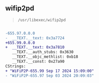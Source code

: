## wifip2pd

> `/usr/libexec/wifip2pd`

```diff

-655.97.0.0.0
-  __TEXT.__text: 0x3a7724
+655.99.0.0.0
+  __TEXT.__text: 0x3a7810
   __TEXT.__auth_stubs: 0x3630
   __TEXT.__objc_methlist: 0xb18
   __TEXT.__const: 0x27a90
CStrings:
+ "WiFiP2P-655.99 Sep 17 2024 15:09:00"
- "WiFiP2P-655.97 Sep 03 2024 20:09:03"

```
